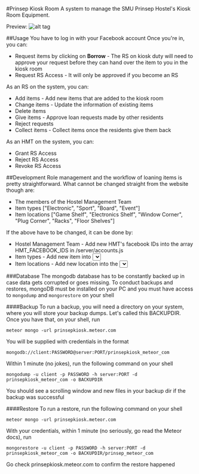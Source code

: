 #Prinsep Kiosk Room
A system to manage the SMU Prinsep Hostel's Kiosk Room Equipment.

Preview:
![alt tag](http://i.imgur.com/f3fwcsL.png)


##Usage
You have to log in with your Facebook account
Once you're in, you can:
* Request items by clicking on **Borrow** - The RS on kiosk duty will need to approve your request before they can hand over the item to you in the kiosk room
* Request RS Access - It will only be approved if you become an RS

As an RS on the system, you can:
* Add items - Add new items that are added to the kiosk room
* Change items - Update the information of existing items
* Delete items
* Give items - Approve loan requests made by other residents
* Reject requests
* Collect items - Collect items once the residents give them back

As an HMT on the system, you can:
* Grant RS Access
* Reject RS Access
* Revoke RS Access

##Development
Role management and the workflow of loaning items is pretty straightforward. What cannot be changed straight from the website though are:

* The members of the Hostel Management Team
* Item types ["Electronic", "Sport", "Board", "Event"]
* Item locations ["Game Shelf", "Electronics Shelf", "Window Corner", "Plug Corner", "Racks", "Floor Shelves"]

If the above have to be changed, it can be done by:

* Hostel Management Team - Add new HMT's facebook IDs into the array HMT_FACEBOOK_IDS in /server/accounts.js
* Item types - Add new item <options> into <select class="type"> in /client/prinsepkiosk.html
* Item locations - Add new location <options> into the <select class="location"> in /client/prinsepkiosk.html AND add new images (JPG/PNG files) of the new locations in /public/mapitems/ with file names the same as the option values

###Database
The mongodb database has to be constantly backed up in case data gets corrupted or goes missing. To conduct backups and restores, mongoDB must be installed on your PC and you must have access to ```mongodump``` and ```mongorestore``` on your shell

####Backup
To run a backup, you will need a directory on your system, where you will store your backup dumps. Let's called this BACKUPDIR. Once you have that, on your shell, run
```
meteor mongo -url prinsepkiosk.meteor.com
```

You will be supplied with credentials in the format
```
mongodb://client:PASSWORD@server:PORT/prinsepkiosk_meteor_com
```

Within 1 minute (no jokes), run the following command on your shell
```
mongodump -u client -p PASSWORD -h server:PORT -d prinsepkiosk_meteor_com -o BACKUPDIR
```

You should see a scrolling window and new files in your backup dir if the backup was successful

####Restore
To run a restore, run the following command on your shell
```
meteor mongo -url prinsepkiosk.meteor.com
```

With your credentials, within 1 minute (no seriously, go read the Meteor docs), run
```
mongorestore -u client -p PASSWORD -h server:PORT -d prinsepkiosk_meteor_com -o BACKUPDIR/prinsep_meteor_com
```

Go check prinsepkiosk.meteor.com to confirm the restore happened
